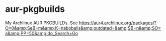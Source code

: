 # aur-pkgbuilds
My Archlinux AUR PKGBUILDs. See https://aur4.archlinux.org/packages/?O=0&amp;SeB=m&amp;K=nabobalis&amp;outdated=&amp;SB=n&amp;SO=a&amp;PP=50&amp;do_Search=Go
